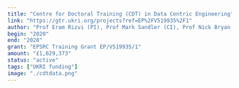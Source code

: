 ```yaml
---
title: "Centre for Doctoral Training (CDT) in Data Centric Engineering"
link: "https://gtr.ukri.org/projects?ref=EP%2FV519935%2F1"
author: "Prof Eram Rizvi (PI), Prof Mark Sandler (CI), Prof Nick Bryan-Kinns (CI)"
begin: "2020"
end: "2028"
grant: "EPSRC Training Grant EP/V519935/1"
amount: "£1,629,373"
status: "active"
tags: ["UKRI funding"]
image: "./cdtdata.png"
---
```



